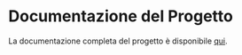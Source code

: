 # Documentazione del Progetto

La documentazione completa del progetto è disponibile [qui](REPORT_AI.pdf).

